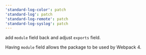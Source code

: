 ```yaml
---
'standard-log-color': patch
'standard-log': patch
'standard-log-remote': patch
'standard-log-syslog': patch
---
```


add `module` field back and adjust `exports` field.

Having `module` field allows the package to be used by Webpack 4.
